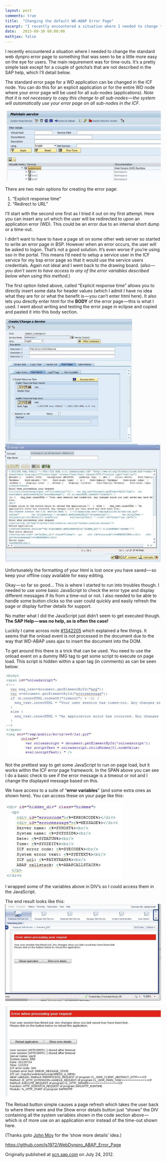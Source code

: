 ```yaml
---
layout: post
comments: true
title:  "Changing the default WD-ABAP Error Page"
excerpt: "I recently encountered a situation where I needed to change the standard WebDynpro Error Page to something that was seen to be a little more easy on the eye for users. The main requirement was for time-outs. It’s a pretty simple task except for a couple of gotcha’s that are not described in the SAP help..."
date:   2015-09-30 08:00:00
mathjax: false
---
```


I recently encountered a situation where I needed to change the standard web dynpro error page to something that was seen to be a little more easy on the eye for users. The main requirement was for time-outs. It’s a pretty simple task except for a couple of gotcha’s that are not described in the SAP help, which I’ll detail below.

The standard error page for a WD application can be changed in the ICF node. You can do this for an explicit application or for the entire WD node where your error page will be used for all sub-nodes (applications). *Note that it is not necessary to copy this change to all sub-nodes — the system will automatically use your error page on all sub-nodes in the ICF*.

<img src="/assets/wd-error-page/icf.jpg">

There are two main options for creating the error page:
1. “Explicit response time”
2. “Redirect to URL”

I’ll start with the second one first as I tried it out on my first attempt. Here you can insert any url which the user will be redirected to upon an application error (WD). This could be an error due to an internal short dump or a time-out.

I didn’t want to have to have a page sit on some other web server so started to write an error page in BSP. However when an error occurs, the user will be asked to logon. That’s not a good solution. It’s even worse if you’re using sso in the portal. This means I’d need to setup a service user in the ICF service for my bsp error page so that it would use the service users credentials. Again not ideal and I went back to the drawing board. (*also — you don’t seem to have access to any of the error variables described below when using this method.*)

The first option listed above, called “Explicit response time” allows you to directly insert some data for header values (which I admit I have no idea what they are for or what the benefit is — you can’t enter html here). It also lets you directly enter html for the **BODY** of the error page — this is what I used. I went about writing and testing the error page in eclipse and copied and pasted it into this body section.

<img src="/assets/wd-error-page/icf_edit.jpg">

<img src="/assets/wd-error-page/icf_html.jpg">

Unfortunately the formatting of your html is lost once you have saved — so keep your offline copy available for easy editing.

Okay — so far so good… This is where I started to run into troubles though. I needed to use some basic JavaScript to check the error type and display different messages if its from a time-out or not. I also needed to be able to handle some button clicks so the user could quickly and easily refresh the page or display further details for support.

No matter what I did the JavaScript just didn’t seem to get executed though. **The SAP Help — was no help, as is often the case!**

Luckily I came across note [#1342205](https://websmp130.sap-ag.de/sap/bc/bsp/spn/sapnotes/index2.htm?numm=1342205) which explained a few things. It seems that the onload event is not processed in the document due to the way that WD-ABAP uses ajax to insert the document into the DOM.

To get around this there is a trick that can be used. You need to use the onload event on a dummy IMG tag to get some script to execute on page load. This script is hidden within a span tag (in comments) as can be seen below:

<img src="/assets/wd-error-page/image_code.jpg">

Not the prettiest way to get some JavaScript to run on page load, but it works within the ICF error page framework. In the SPAN above you can see I do a basic check to see if the error message is a timeout or not and I change the displayed message based on this.

We have access to a suite of “**error variables**” (and some extra ones as shown here). You can access these on your page like this:

<img src="/assets/wd-error-page/error_variables.jpg">

I wrapped some of the variables above in DIV’s so I could access them in the JavaScript.

The end result looks like this:
<img src="/assets/wd-error-page/error_page.jpg">

<img src="/assets/wd-error-page/error_page2.jpg">

The Reload button simple causes a page refresh which takes the user back to where there were and the Show error details button just “shows” the DIV containing all the system variables shown in the code section above — which is of more use on an application error instead of the time-out shown here.

(Thanks goto [John Moy](http://scn.sap.com/people/john.moy3) for the ‘show more details’ idea.)

https://github.com/js1972/WebDynpro_ABAP_Error_Page

Originally published at [scn.sap.com](http://scn.sap.com/community/web-dynpro-abap/blog/2012/07/24/changing-the-default-wd-abap-error-page) on July 24, 2012.
